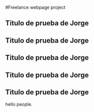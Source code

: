 #Freelance webpage project


## Titulo de prueba de Jorge
## Titulo de prueba de Jorge
## Titulo de prueba de Jorge
## Titulo de prueba de Jorge
## Titulo de prueba de Jorge

hello people.

